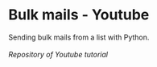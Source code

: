 # Bulk mails - Youtube
Sending bulk mails from a list with Python.
\
\
_Repository of Youtube tutorial_
